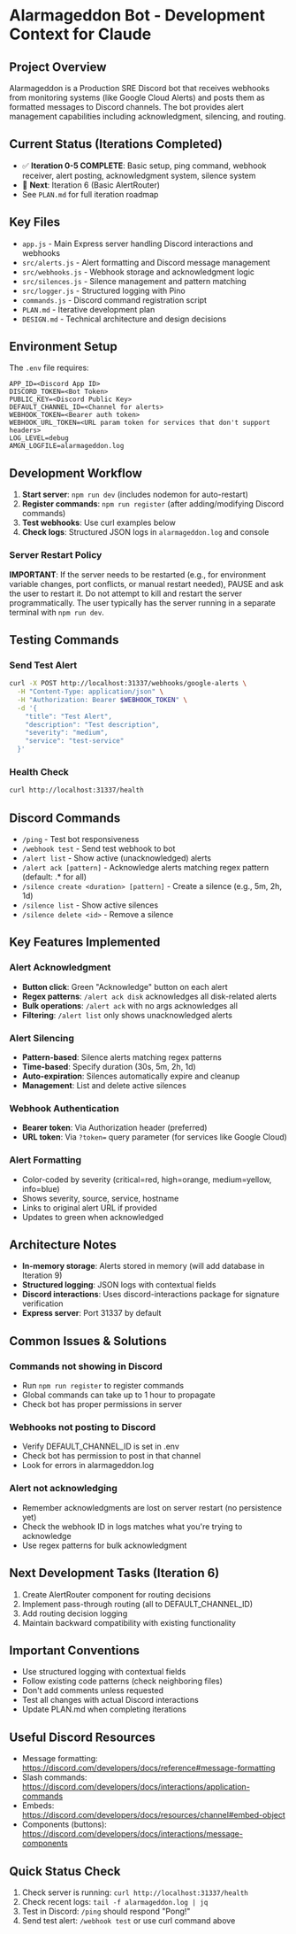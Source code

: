 # Alarmageddon Bot - Development Context for Claude

## Project Overview
Alarmageddon is a Production SRE Discord bot that receives webhooks from monitoring systems (like Google Cloud Alerts) and posts them as formatted messages to Discord channels. The bot provides alert management capabilities including acknowledgment, silencing, and routing.

## Current Status (Iterations Completed)
- ✅ **Iteration 0-5 COMPLETE**: Basic setup, ping command, webhook receiver, alert posting, acknowledgment system, silence system
- 🚧 **Next**: Iteration 6 (Basic AlertRouter)
- See `PLAN.md` for full iteration roadmap

## Key Files
- `app.js` - Main Express server handling Discord interactions and webhooks
- `src/alerts.js` - Alert formatting and Discord message management
- `src/webhooks.js` - Webhook storage and acknowledgment logic
- `src/silences.js` - Silence management and pattern matching
- `src/logger.js` - Structured logging with Pino
- `commands.js` - Discord command registration script
- `PLAN.md` - Iterative development plan
- `DESIGN.md` - Technical architecture and design decisions

## Environment Setup
The `.env` file requires:
```
APP_ID=<Discord App ID>
DISCORD_TOKEN=<Bot Token>
PUBLIC_KEY=<Discord Public Key>
DEFAULT_CHANNEL_ID=<Channel for alerts>
WEBHOOK_TOKEN=<Bearer auth token>
WEBHOOK_URL_TOKEN=<URL param token for services that don't support headers>
LOG_LEVEL=debug
AMGN_LOGFILE=alarmageddon.log
```

## Development Workflow
1. **Start server**: `npm run dev` (includes nodemon for auto-restart)
2. **Register commands**: `npm run register` (after adding/modifying Discord commands)
3. **Test webhooks**: Use curl examples below
4. **Check logs**: Structured JSON logs in `alarmageddon.log` and console

### Server Restart Policy
**IMPORTANT**: If the server needs to be restarted (e.g., for environment variable changes, port conflicts, or manual restart needed), PAUSE and ask the user to restart it. Do not attempt to kill and restart the server programmatically. The user typically has the server running in a separate terminal with `npm run dev`.

## Testing Commands

### Send Test Alert
```bash
curl -X POST http://localhost:31337/webhooks/google-alerts \
  -H "Content-Type: application/json" \
  -H "Authorization: Bearer $WEBHOOK_TOKEN" \
  -d '{
    "title": "Test Alert",
    "description": "Test description",
    "severity": "medium",
    "service": "test-service"
  }'
```

### Health Check
```bash
curl http://localhost:31337/health
```

## Discord Commands
- `/ping` - Test bot responsiveness
- `/webhook test` - Send test webhook to bot
- `/alert list` - Show active (unacknowledged) alerts
- `/alert ack [pattern]` - Acknowledge alerts matching regex pattern (default: .* for all)
- `/silence create <duration> [pattern]` - Create a silence (e.g., 5m, 2h, 1d)
- `/silence list` - Show active silences
- `/silence delete <id>` - Remove a silence

## Key Features Implemented

### Alert Acknowledgment
- **Button click**: Green "Acknowledge" button on each alert
- **Regex patterns**: `/alert ack disk` acknowledges all disk-related alerts
- **Bulk operations**: `/alert ack` with no args acknowledges all
- **Filtering**: `/alert list` only shows unacknowledged alerts

### Alert Silencing
- **Pattern-based**: Silence alerts matching regex patterns
- **Time-based**: Specify duration (30s, 5m, 2h, 1d)
- **Auto-expiration**: Silences automatically expire and cleanup
- **Management**: List and delete active silences

### Webhook Authentication
- **Bearer token**: Via Authorization header (preferred)
- **URL token**: Via `?token=` query parameter (for services like Google Cloud)

### Alert Formatting
- Color-coded by severity (critical=red, high=orange, medium=yellow, info=blue)
- Shows severity, source, service, hostname
- Links to original alert URL if provided
- Updates to green when acknowledged

## Architecture Notes
- **In-memory storage**: Alerts stored in memory (will add database in Iteration 9)
- **Structured logging**: JSON logs with contextual fields
- **Discord interactions**: Uses discord-interactions package for signature verification
- **Express server**: Port 31337 by default

## Common Issues & Solutions

### Commands not showing in Discord
- Run `npm run register` to register commands
- Global commands can take up to 1 hour to propagate
- Check bot has proper permissions in server

### Webhooks not posting to Discord
- Verify DEFAULT_CHANNEL_ID is set in .env
- Check bot has permission to post in that channel
- Look for errors in alarmageddon.log

### Alert not acknowledging
- Remember acknowledgments are lost on server restart (no persistence yet)
- Check the webhook ID in logs matches what you're trying to acknowledge
- Use regex patterns for bulk acknowledgment

## Next Development Tasks (Iteration 6)
1. Create AlertRouter component for routing decisions
2. Implement pass-through routing (all to DEFAULT_CHANNEL_ID)
3. Add routing decision logging
4. Maintain backward compatibility with existing functionality

## Important Conventions
- Use structured logging with contextual fields
- Follow existing code patterns (check neighboring files)
- Don't add comments unless requested
- Test all changes with actual Discord interactions
- Update PLAN.md when completing iterations

## Useful Discord Resources
- Message formatting: https://discord.com/developers/docs/reference#message-formatting
- Slash commands: https://discord.com/developers/docs/interactions/application-commands
- Embeds: https://discord.com/developers/docs/resources/channel#embed-object
- Components (buttons): https://discord.com/developers/docs/interactions/message-components

## Quick Status Check
1. Check server is running: `curl http://localhost:31337/health`
2. Check recent logs: `tail -f alarmageddon.log | jq`
3. Test in Discord: `/ping` should respond "Pong!"
4. Send test alert: `/webhook test` or use curl command above